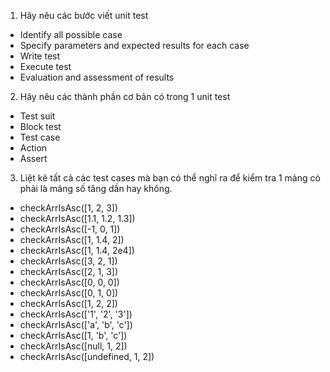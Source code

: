 1. Hãy nêu các bước viết unit test
- Identify all possible case
- Specify parameters and expected results for each case
- Write test
- Execute test
- Evaluation and assessment of results
2. Hãy nêu các thành phần cơ bản có trong 1 unit test
- Test suit
- Block test
- Test case
- Action
- Assert
3. Liệt kê tất cả các test cases mà bạn có thể nghĩ ra để kiểm tra 1 mảng có phải là mảng số tăng dần hay không.
- checkArrIsAsc([1, 2, 3])
- checkArrIsAsc([1.1, 1.2, 1.3])
- checkArrIsAsc([-1, 0, 1])
- checkArrIsAsc([1, 1.4, 2])
- checkArrIsAsc([1, 1.4, 2e4])
- checkArrIsAsc([3, 2, 1])
- checkArrIsAsc([2, 1, 3])
- checkArrIsAsc([0, 0, 0])
- checkArrIsAsc([0, 1, 0])
- checkArrIsAsc([1, 2, 2])
- checkArrIsAsc(['1', '2', '3'])
- checkArrIsAsc(['a', 'b', 'c'])
- checkArrIsAsc([1, 'b', 'c'])
- checkArrIsAsc([null, 1, 2])
- checkArrIsAsc([undefined, 1, 2])
